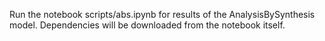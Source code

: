 Run the notebook scripts/abs.ipynb for results of the AnalysisBySynthesis model.
Dependencies will be downloaded from the notebook itself.